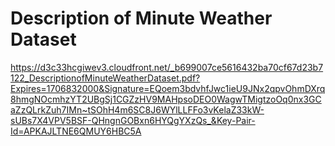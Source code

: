# Description of Minute Weather Dataset

https://d3c33hcgiwev3.cloudfront.net/_b699007ce5616432ba70cf67d23b7122_DescriptionofMinuteWeatherDataset.pdf?Expires=1706832000&Signature=EQoem3bdvhfJwc1ieU9JNx2qpvOhmDXrq8hmgNOcmhzYT2UBgSj1CGZzHV9MAHpsoDEO0WagwTMigtzoOq0nx3GCaZzQLrkZuh7IMn~tSOhH4m6SC8J6WYlLLFFo3vKelaZ33kW-sUBs7X4VPV5BSF-QHngnGOBxn6HYQgYXzQs_&Key-Pair-Id=APKAJLTNE6QMUY6HBC5A